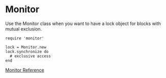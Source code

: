# Monitor

Use the Monitor class when you want to have a lock object for blocks with
mutual exclusion.

    require 'monitor'

    lock = Monitor.new
    lock.synchronize do
      # exclusive access
    end

[Monitor Reference](https://ruby-doc.org/stdlib-2.5.0/libdoc/monitor/rdoc/Monitor.html)
